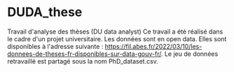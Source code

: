 # DUDA_these
Travail d'analyse des thèses (DU data analyst)
Ce travail a été réalisé dans le cadre d'un projet universitaire. Les données sont en open data. Elles sont disponibles à l'adresse suivante : https://fil.abes.fr/2022/03/10/les-donnees-de-theses-fr-disponibles-sur-data-gouv-fr/.
Le jeu de données retravaillé est partagé sous la nom PhD_dataset.csv.

